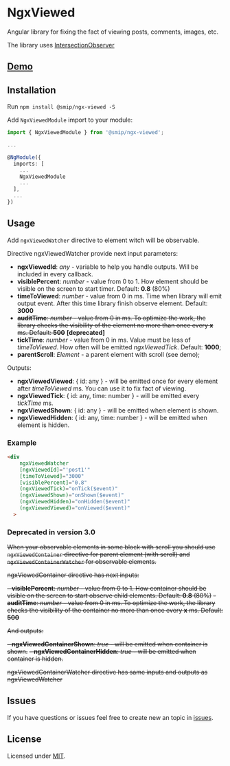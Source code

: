 # NgxViewed

Angular library for fixing the fact of viewing posts, comments, images, etc.

The library uses [IntersectionObserver](https://developer.mozilla.org/docs/Web/API/Intersection_Observer_API)

## [Demo](https://smip.github.io/ngx-viewed/dist/ngx-viewed)

## Installation

Run `npm install @smip/ngx-viewed -S`

Add `NgxViewedModule` import to your module:

```typescript
import { NgxViewedModule } from '@smip/ngx-viewed';

...

@NgModule({
  imports: [
    ...
    NgxViewedModule
    ...
  ],
  ...
})
```

## Usage

Add `ngxViewedWatcher` directive to element witch will be observable.

Directive ngxViewedWatcher provide next input parameters:

- **ngxViewedId**: _any_ - variable to help you handle outputs. Will be included in every callback. 
- **visiblePercent**: _number_ - value from 0 to 1. How element should be visible on the screen to start timer. Default: **0.8** (80%)
- **timeToViewed**: _number_ - value from 0 in ms. Time when library will emit output event. After this time library finish observe element. Default: **3000**
- ~~**auditTime**: _number_ - value from 0 in ms. To optimize the work, the library checks the visibility of the element no more than once every **x** ms. Default: **500**~~ **[deprecated]**
- **tickTime**: _number_ - value from 0 in ms. Value must be less of _timeToViewed_. How often will be emitted _ngxViewedTick_. Default: **1000**;
- **parentScroll**: _Element_ - a parent element with scroll (see demo);

Outputs:

- **ngxViewedViewed**: { id: any } - will be emitted once for every element after _timeToViewed_ ms. You can use it to fix fact of viewing. 
- **ngxViewedTick**: { id: any, time: number } - will be emitted every _tickTime_ ms.
- **ngxViewedShown**: { id: any } - will be emitted when element is shown.
- **ngxViewedHidden**: { id: any, time: number } - will be emitted when element is hidden.

### Example

```html
<div
    ngxViewedWatcher
    [ngxViewedId]="'post1'"
    [timeToViewed]="3000"
    [visiblePercent]="0.8"
    (ngxViewedTick)="onTick($event)"
    (ngxViewedShown)="onShown($event)"
    (ngxViewedHidden)="onHidden($event)"
    (ngxViewedViewed)="onViewed($event)"
  >
```

### Deprecated in version 3.0
~~When your observable elements in some block with scroll you should use `ngxViewedContainer` directive for parent element (with scroll) and `ngxViewedContainerWatcher` for observable elements.~~

~~ngxViewedContainer directive has next inputs:~~

~~- **visiblePercent**: _number_ - value from 0 to 1. How container should be visible on the screen to start observe child elements. Default: **0.8** (80%)~~
~~- **auditTime**: _number_ - value from 0 in ms. To optimize the work, the library checks the visibility of the container no more than once every **x** ms. Default: **500**~~

~~And outputs:~~

~~- **ngxViewedContainerShown**: _true_ - will be emitted when container is shown.~~
~~- **ngxViewedContainerHidden**: _true_ - will be emitted when container is hidden.~~

~~ngxViewedContainerWatcher directive has same inputs and outputs as ngxViewedWatcher~~

## Issues
If you have questions or issues feel free to create new an topic in [issues](https://github.com/Smip/ngx-viewed/issues).

## License

Licensed under [MIT](https://opensource.org/licenses/MIT).
